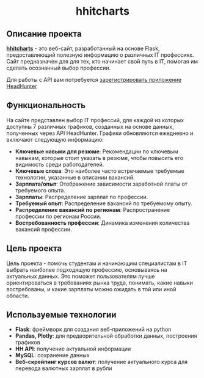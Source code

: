 <h1 align="center">hhitcharts</h1>

## Описание проекта

[**hhitcharts**](https://dev.hh.ru/) - это веб-сайт, разработанный на основе Flask, предоставляющий полезную информацию о различных IT профессиях. Сайт предназначен для для тех, кто начинает свой путь в IT, помогая им сделать осознанный выбор профессии.

Для работы с API вам потребуется [зарегистрировать приложение HeadHunter](https://dev.hh.ru/)

## Функциональность

На сайте представлен выбор IT профессий, для каждой из которых доступны 7 различных графиков, созданных на основе данных, полученных через API HeadHunter. Графики обновляются ежедневно и включают следующую информацию:

- **Ключевые навыки для резюме**: Рекомендации по ключевым навыкам, которые стоит указать в резюме, чтобы повысить его видимость среди работодателей.
- **Ключевые слова**: Это наиболее часто встречаемые требуемые технологии, указанные в описании вакансий.
- **Зарплата/опыт**: Отображение зависимости заработной платы от требуемого опыта.
- **Зарплаты**: Распределение зарплат по профессии.
- **Требуемый опыт**: Распределение вакансий по требуемому опыту.
- **Распределение вакансий по регионам**: Распространение профессии по регионам России.
- **Востребованность профессии**: Динамика изменения количества вакансий профессии.


## Цель проекта

Цель проекта - помочь студентам и начинающим специалистам в IT выбрать наиболее подходящую профессию, основываясь на актуальных данных. Это поможет пользователям лучше ориентироваться в требованиях рынка труда, понимать, какие навыки востребованы, и какие зарплаты можно ожидать в той или иной области.

## Используемые технологии

- **Flask**: фреймворк для создания веб-приложений на python
- **Pandas, Plotly**: для предворительной обработки данных, построения графиков
- **HH API**: получение актуальной информации
- **MySQL**: сохранение данных
- **Веб-скрейпинг курсов валют**: получение актуального курса для перевода валютных зарплат в рубли
